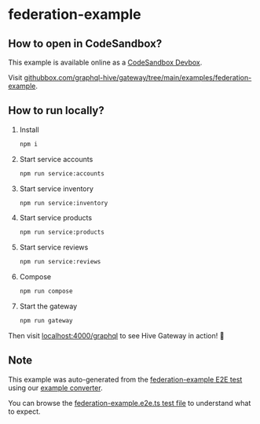 # federation-example

## How to open in CodeSandbox?

This example is available online as a [CodeSandbox Devbox](https://codesandbox.io/docs/learn/devboxes/overview).

Visit [githubbox.com/graphql-hive/gateway/tree/main/examples/federation-example](https://githubbox.com/graphql-hive/gateway/tree/main/examples/federation-example).

## How to run locally?

1. Install
   ```sh
   npm i
   ```
1. Start service accounts
   ```sh
   npm run service:accounts
   ```
1. Start service inventory
   ```sh
   npm run service:inventory
   ```
1. Start service products
   ```sh
   npm run service:products
   ```
1. Start service reviews
   ```sh
   npm run service:reviews
   ```
1. Compose
   ```sh
   npm run compose
   ```
1. Start the gateway
   ```sh
   npm run gateway
   ```

Then visit [localhost:4000/graphql](http://localhost:4000/graphql) to see Hive Gateway in action! 🚀

## Note

This example was auto-generated from the [federation-example E2E test](/e2e/federation-example) using our [example converter](/internal/examples).

You can browse the [federation-example.e2e.ts test file](/e2e/federation-example/federation-example.e2e.ts) to understand what to expect.
